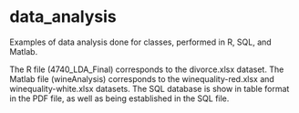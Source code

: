 # data_analysis
Examples of data analysis done for classes, performed in R, SQL, and Matlab.

The R file (4740_LDA_Final) corresponds to the divorce.xlsx dataset.
The Matlab file (wineAnalysis) corresponds to the winequality-red.xlsx and winequality-white.xlsx datasets.
The SQL database is show in table format in the PDF file, as well as being established in the SQL file.
